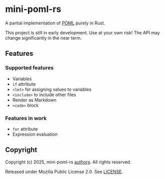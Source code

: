 mini-poml-rs
===
A partial implementation of [POML](https://microsoft.github.io/poml/) purely in Rust.

This project is still in early development. Use at your own risk! The API may change significantly in the near term.

## Features 
### Supported features
* Variables
* `if` attribute
* `<let>` for assigning values to variables 
* `<include>` to include other files
* Render as Markdown
* `<code>` block

### Features in work
* `for` attribute
* Expression evaluation

## Copyright
Copyright (c) 2025, mini-poml-rs [authors](AUTHORS). All rights reserved. 

Released under Mozilla Public License 2.0. See [LICENSE](LICENSE).

